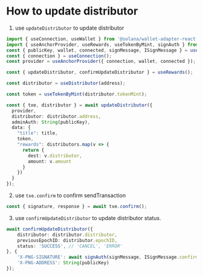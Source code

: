 # How to update distributor

1. use `updateDistributor` to update distributor

```ts
import { useConnection, useWallet } from '@solana/wallet-adapter-react';
import { useAnchorProvider, useRewards, useTokenByMint, signAuth } from '@pngfi/react-hooks';
const { publicKey, wallet, connected, signMessage, ISignMessage } = useWallet();
const { connection } = useConnection();
const provider = useAnchorProvider({ connection, wallet, connected });

const { updateDistributor, confirmUpdateDistributor } = useRewards();

const distributor = useDistributor(address);

const token = useTokenByMint(distributor.tokenMint);

const { txe, distributor } = await updateDistributor({
  provider,
  distributor: distributor.address,
  adminAuth: String(publicKey),
  data: {
    "title": title,
    token,
    "rewards": distributors.map(v => {
      return {
        dest: v.distributor,
        amount: v.amount
      }
    })
  }
});
```

2. use `txe.confirm` to confirm sendTransaction

```ts
const { signature, response } = await txe.confirm();
```

3. use `confirmUpdateDistributor` to update distributor status.

```ts
await confirmUpdateDistributor({
    distributor: distributor.distributor,
    previousEpochID: distributor.epochID,
    status: 'SUCCESS', // 'CANCEL', 'ERROR'
}, {
    'X-PNG-SIGNATURE': await signAuth(signMessage, ISignMessage.confirmDistributor),
    'X-PNG-ADDRESS': String(publicKey)
});
```
